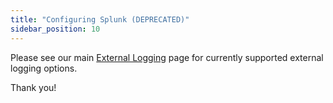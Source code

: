 ```yaml
---
title: "Configuring Splunk (DEPRECATED)"
sidebar_position: 10
---
```


Please see our main [External Logging](/external-integrations/external-logging/) page for currently supported external logging options.

Thank you!
